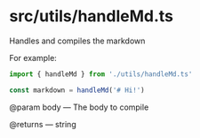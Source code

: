 # src/utils/handleMd.ts

Handles and compiles the markdown

For example:

```ts
import { handleMd } from './utils/handleMd.ts'

const markdown = handleMd('# Hi!')
```

@param body — The body to compile

@returns — string
